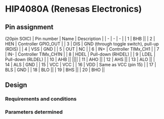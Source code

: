 # HIP4080A (Renesas Electronics)

## Pin assignment

(20pin SOIC)
| Pin number | Name | Description |
| - | - | - |
| 1 | BHB ||
| 2 | HEN | Controller GPIO_OUT |
| 3 | DIS | GND (through toggle switch), pull-up (RDIS) |
| 4 | VSS | GND |
| 5 | OUT | NC |
| 6 | IN+ | Controller TIMx_CH1 |
| 7 | IN- | Controller TIMx_CH1N |
| 8 | HDEL | Pull-down (RHDEL) |
| 9 | LDEL | Pull-down (RLDEL) |
| 10 | AHB ||
||||
| 11 | AHO ||
| 12 | AHS ||
| 13 | ALO ||
| 14 | ALS | GND |
| 15 | VCC | VCC |
| 16 | VDD | Same as VCC (pin 15) |
| 17 | BLS | GND |
| 18 | BLO ||
| 19 | BHS ||
| 20 | BHO ||

## Design

### Requirements and conditions

### Parameters determined
